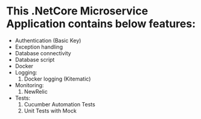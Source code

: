 # This .NetCore Microservice Application contains below features:
* Authentication (Basic Key)
* Exception handling
* Database connectivity
* Database script
* Docker
* Logging: 
	 1. Docker logging (Kitematic)
* Monitoring:
	 1. NewRelic
* Tests:
	 1. Cucumber Automation Tests
	 2. Unit Tests with Mock

